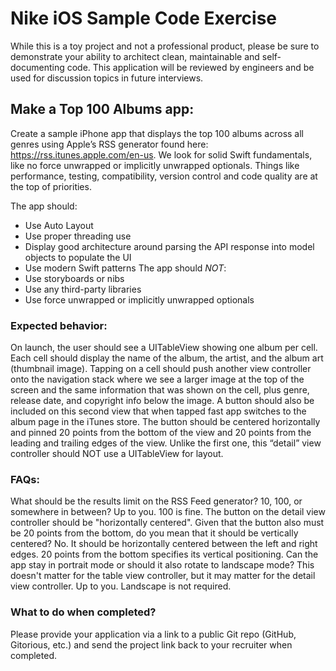 #  Nike iOS Sample Code Exercise
While this is a toy project and not a professional product, please be sure to demonstrate your ability to
architect clean, maintainable and self-documenting code. This application will be reviewed by engineers
and be used for discussion topics in future interviews.

## Make a Top 100 Albums app:
Create a sample iPhone app that displays the top 100 albums across all genres using Apple’s RSS
generator found here: <https://rss.itunes.apple.com/en-us>. We look for solid Swift fundamentals, like no
force unwrapped or implicitly unwrapped optionals. Things like performance, testing, compatibility,
version control and code quality are at the top of priorities.

The app should:
- Use Auto Layout
- Use proper threading use
- Display good architecture around parsing the API response into model objects to populate the
UI
- Use modern Swift patterns
The app should _NOT_:
- Use storyboards or nibs
- Use any third-party libraries
- Use force unwrapped or implicitly unwrapped optionals

### Expected behavior:
On launch, the user should see a UITableView showing one album per cell. Each cell should display the
name of the album, the artist, and the album art (thumbnail image). Tapping on a cell should push
another view controller onto the navigation stack where we see a larger image at the top of the screen
and the same information that was shown on the cell, plus genre, release date, and copyright info below
the image. A button should also be included on this second view that when tapped fast app switches to
the album page in the iTunes store. The button should be centered horizontally and pinned 20 points
from the bottom of the view and 20 points from the leading and trailing edges of the view. Unlike the
first one, this “detail” view controller should NOT use a UITableView for layout. 

### FAQs:
What should be the results limit on the RSS Feed generator? 10, 100, or somewhere in between?
Up to you. 100 is fine.
The button on the detail view controller should be &quot;horizontally centered&quot;. Given that the button also
must be 20 points from the bottom, do you mean that it should be vertically centered?
No. It should be horizontally centered between the left and right edges. 20 points from the bottom
specifies its vertical positioning.
Can the app stay in portrait mode or should it also rotate to landscape mode? This doesn&#39;t matter for the
table view controller, but it may matter for the detail view controller.
Up to you. Landscape is not required.

### What to do when completed?
Please provide your application via a link to a public Git repo (GitHub, Gitorious, etc.) and send the
project link back to your recruiter when completed.
